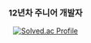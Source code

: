 <div align="center">
  
### 12년차 주니어 개발자

[![Solved.ac Profile](http://mazassumnida.wtf/api/v2/generate_badge?boj=yklovejesus)](https://solved.ac/yklovejsus/)

</div>
